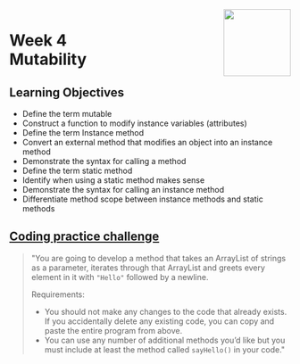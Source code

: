 <a href="../">
  <img src="/img/Java_Object_Basics_Functions,_Recursion,_and_Objects_logo.avif" width="120" align="right">
</a>

# Week 4 <br> Mutability

## Learning Objectives
- Define the term mutable
- Construct a function to modify instance variables (attributes)
- Define the term Instance method
- Convert an external method that modifies an object into an instance method
- Demonstrate the syntax for calling a method
- Define the term static method
- Identify when using a static method makes sense
- Demonstrate the syntax for calling an instance method
- Differentiate method scope between instance methods and static methods

## [Coding practice challenge](./LabChallenge.java)

>"You are going to develop a method that takes an ArrayList of strings as a parameter, iterates through that ArrayList and greets every element in it with `"Hello"` followed by a newline.
>
>Requirements:
>- You should not make any changes to the code that already exists. If you accidentally delete any existing code, you can copy and paste the entire program from above.
>- You can use any number of additional methods you’d like but you must include at least the method called `sayHello()` in your code."

